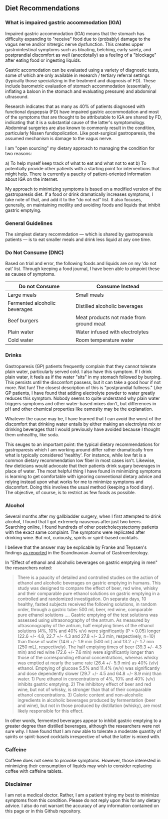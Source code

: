 ## Diet Recommendations

### What is impaired gastric accommodation (IGA)

Impaired gastric accommodation (IGA) means that the stomach has difficulty expanding to "receive" food due to (probably) damage to the vagus nerve and/or nitrergic nerve dysfunction. This creates upper gastrointestinal symptoms such as bloating, belching, early saiety, and postprandial discomfort as well (anecdotally) as a feeling of a "blockage" after eating food or ingesting liquids. 

Gastric accomodation can be evaluated using a variety of diagnostic tests, some of which are only available in research / tertiary referral settings (typically those specializing in the treatment and diagnosis of FD). These include barometric evaluation of stomach accommodation (essentially, inflating a baloon in the stomach and evaluating pressure) and abdominal ultrasound. 

Research indicates that as many as 40% of patients diagnosed with functional dyspepsia (FD) have impaired gastric accommodation and most of the symptoms that are thought to be attributable to IGA are shared by FD, indicating that it is a substantial cause of the latter's symptomology. Abdominal surgeries are also known to commonly result in the condition, particularly Nissen fundopolication. Like post-surgical gastroparesis, the assumed mechanism is damage to the vagus nerve. 

I am "open sourcing" my dietary approach to managing the condition for two reasons:

a) To help myself keep track of what to eat and what not to eat
b) To potentially provide other patients with a starting point for interventions that might help. There is currently a paucity of patient-oriented information about IGA on the internet.

My approach to minimizing symptoms is based on a modified version of the gastroparesis diet. If a food or drink dramatically increases symptoms, I take note of that, and add it to the "do not eat" list. It also focuses, generally, on maintaining motility and avoiding foods and liquids that inhibit gastric emptying.

### General Guidelines

The simplest dietary recommdation — which is shared by gastroparesis patients — is to eat smaller meals and drink less liquid at any one time. 

### Do Not Consume (DNC)

Based on trial and error, the following foods and liquids are on my 'do not eat' list. Through keeping a food journal, I have been able to pinpoint these as causes of symptoms.

| Do not Consume  | Consume Instead |
| ------------- | ------------- |
| Large meals  | Small meals  |
| Fermented alcoholic beverages  | Distilled alcoholic beverages  |
| Beef burgers | Meat products not made from ground meat |
| Plain water | Water infused with electrolytes |
| Cold water | Room temperature water |


### Drinks

Gastroparesis (GP) patients frequently complain that they cannot tolerate plain water, particularly served cold. I also have this symptom. If I drink plain water, it feels as if the water "sits" in my stomach followed by burping. This persists until the discomfort passess, but it can take a good hour if not more. Not fun! The closest description of this is "postprandial fullness." Like GP patients, I have found that adding electrolyte powder to water greatly reduces this symptom. Nobody seems to quite understand why plain water triggers symptoms and other water-based mixes don't, but differences in pH and other chemical properties like osmosity may be the explanation.

Whatever the cause may be, I have learned that I can avoid the worst of the discomfort that drinking water entails by either making an electrolyte mix or drinking beverages that I would previously have avoided because I thought them unhealthy, like soda.

This seuges to an important point: the typical dietary recommendations for gastroparesis which I am working around differ rather dramatically from what is typically considered 'healthy'. For instance, while low fat is a common dietary recommendation low fiber in most cases isn't. Likewise, few dieticians would advocate that their patients drink sugary beverages in place of water. The most helpful thing I have found in minimizing symptoms is learning to get comfortable with ignoring conventional dietary advice and relying instead upon what works for me to minimize symptoms and discomfort. Doing this involves the usual method (keeping a food diary). The objective, of course, is to restrict as few foods as possible.

### Alcohol

Several months after my gallbladder surgery, when I first attempted to drink alcohol, I found that I got extremely nauseous after just two beers. Searching online, I found hundreds of other postcholecystectomy patients with the exact same complaint. The symptoms were replicated after drinking wine. But not, curiously, spirits or spirit-based cocktails. 

I believe that the answer may be explicable by Franke and Teyssen's findings [as reported](https://www.researchgate.net/publication/8343573_Effect_of_ethanol_and_alcoholic_beverages_on_gastric_emptying_in_men) in the Scandinavian Journal of Gastroenterology.

In "Effect of ethanol and alcoholic beverages on gastric emptying in men" the researchers noted:

> There is a paucity of detailed and controlled studies on the action of ethanol and alcoholic beverages on gastric emptying in humans. This study was designed to compare the effect of beer, red wine, whisky and their comparable pure  ethanol solutions on gastric emptying in a controlled and randomized investigation. On separate days, 10 healthy, fasted subjects received the following solutions, in random order, through a gastric tube: 500 mL beer, red wine, comparable pure ethanol solutions .... Gastric emptying of the test solutions was assessed using ultrasonography of the antrum. As measured by ultrasonography of the antrum, half emptying times of the ethanol solutions (4%, 10% and 40% v/v) were significantly (P < 0.05) longer (22.6 +/- 4.8, 22.7 +/- 4.3 and 27.8 +/- 3.3 min, respectively, n=10) than those of water (14.6 +/- 1.9 min (500 mL) and 13.2 +/- 1.7 min (250 mL), respectively). The half emptying times of beer (39.3 +/- 4.3 min) and red wine (72.6 +/- 7.6 min) were significantly longer than those of the corresponding ethanol concentrations, whereas whisky was emptied at nearly the same rate (26.4 +/- 5.9 min) as 40% (v/v) ethanol. Emptying of glucose 5.5% and 11.4% (w/v) was significantly and dose dependently slower (29.7 +/- 4.5 and 64.8 +/- 8.9 min) than water. 1) Pure ethanol in concentrations of 4%, 10% and 40% (v/v) inhibits gastric emptying. 2) The inhibitory effect of beer and red wine, but not of whisky, is stronger than that of their comparable ethanol concentrations. 3) Caloric content and non-alcoholic ingredients in alcoholic beverages produced by fermentation (beer and wine), but not in those produced by distillation (whisky), are most likely responsible for this effect.

In other words, fermented beverages appear to inhibit gastric emptying to a greater degree than distilled beverages, although the researchers were not sure why. I have found that I am now able to tolerate a moderate quantity of spirits or spirit-based cocktails irrespective of what the latter is mixed with.


### Caffeine

Coffeee does not seem to provoke symptoms. However, those interested in minimizing their consumption of liquids may wish to consider replacing coffee with caffeine tablets.

### Disclaimer

I am not a medical doctor. Rather, I am a patient trying my best to minimize symptoms from this condition. Please do not reply upon this for any dietary advice. I also do not warrant the accuracy of any information contained on this page or in this Github repository. 
